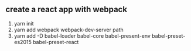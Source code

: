 ## create a react app with webpack

1. yarn init
2. yarn add webpack webpack-dev-server path
3. yarn add -D babel-loader babel-core babel-present-env babel-preset-es2015 babel-preset-react